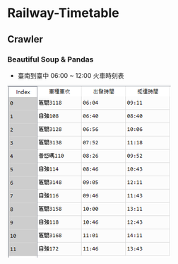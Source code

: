 # Railway-Timetable
## Crawler
### Beautiful Soup & Pandas
* 臺南到臺中 06:00 ~ 12:00 火車時刻表


![image](https://github.com/YuXiangWa/Railway-Timetable/blob/main/Timetable.PNG)


